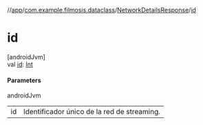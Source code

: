 //[app](../../../index.md)/[com.example.filmosis.dataclass](../index.md)/[NetworkDetailsResponse](index.md)/[id](id.md)

# id

[androidJvm]\
val [id](id.md): [Int](https://kotlinlang.org/api/latest/jvm/stdlib/kotlin/-int/index.html)

#### Parameters

androidJvm

| | |
|---|---|
| id | Identificador único de la red de streaming. |

